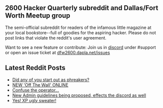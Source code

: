 ## 2600 Hacker Quarterly subreddit and Dallas/Fort Worth Meetup group
The semi-official subreddit for readers of the infamous little magazine at your local bookstore--full of goodies for the aspiring hacker. Please do not post links that violate the reddit's user agreement.

Want to see a new feature or contribute: 
Join us in [discord](https://dfw2600.dapla.net/chat) under #support or open an issue ticket at [dfw2600.dapla.net/issues](https://dfw2600.dapla.net/issues)

## Latest Reddit Posts
<!-- BLOG-POST-LIST:START -->
- [Did any of you start out as phreakers?](https://www.reddit.com/r/2600/comments/18c96oo/did_any_of_you_start_out_as_phreakers/)
- [NEW 'Off The Wall' ONLINE](https://2600.com/wall/05-12-2023)
- [Confuse the operator...](https://www.reddit.com/r/2600/comments/18apile/confuse_the_operator/)
- [New Admin guidelines being proposed, effects the discord as well](https://www.reddit.com/r/2600/comments/18am02d/new_admin_guidelines_being_proposed_effects_the/)
- [Yes! XP ugly sweater!](https://www.reddit.com/r/2600/comments/186ceoi/yes_xp_ugly_sweater/)
<!-- BLOG-POST-LIST:END -->

